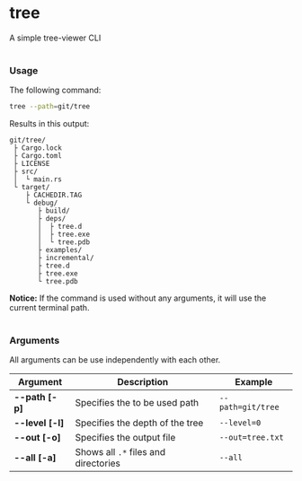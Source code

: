 # tree

A simple tree-viewer CLI
<br>
<br>

### Usage

The following command:
```bash
tree --path=git/tree
```

Results in this output:
```
git/tree/
 ├ Cargo.lock
 ├ Cargo.toml
 ├ LICENSE
 ├ src/
 │  └ main.rs
 └ target/
    ├ CACHEDIR.TAG
    └ debug/
       ├ build/
       ├ deps/
       │  ├ tree.d
       │  ├ tree.exe
       │  └ tree.pdb
       ├ examples/
       ├ incremental/
       ├ tree.d
       ├ tree.exe
       └ tree.pdb
```

**Notice:** If the command is used without any arguments, it will use the current terminal path.
<br>
<br>

### Arguments

All arguments can be use independently with each other.

|Argument|Description|Example|
|---|---|---|
|**--path [-p]**|Specifies the to be used path|`--path=git/tree`|
|**--level [-l]**|Specifies the depth of the tree|`--level=0`|
|**--out [-o]**|Specifies the output file|`--out=tree.txt`|
|**--all [-a]**|Shows all `.*` files and directories|`--all`|
